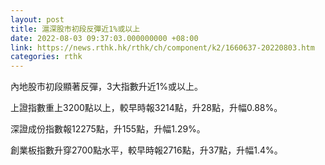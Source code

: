```yaml
---
layout: post
title: 滬深股市初段反彈近1%或以上
date: 2022-08-03 09:37:03.000000000 +08:00
link: https://news.rthk.hk/rthk/ch/component/k2/1660637-20220803.htm
categories: rthk
---
```


內地股市初段顯著反彈，3大指數升近1%或以上。

上證指數重上3200點以上，較早時報3214點，升28點，升幅0.88%。

深證成份指數報12275點，升155點，升幅1.29%。

創業板指數升穿2700點水平，較早時報2716點，升37點，升幅1.4%。
